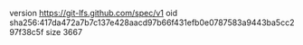 version https://git-lfs.github.com/spec/v1
oid sha256:417da472a7b7c137e428aacd97b66f431efb0e0787583a9443ba5cc297f38c5f
size 3667
